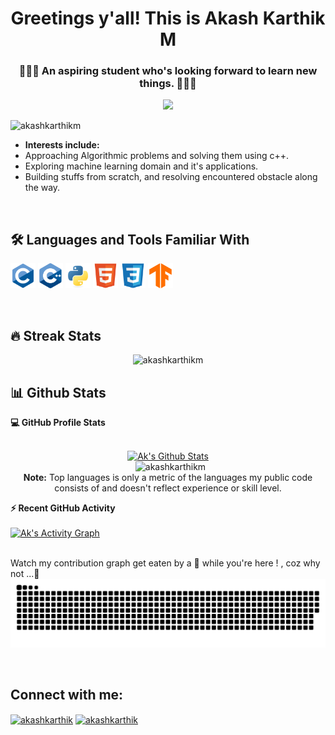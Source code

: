 
<h1 align="center">Greetings y'all! This is Akash Karthik M</h1>
<h3 align="center">👩🏾‍💻 An aspiring student who's looking forward to learn new things. 👩🏾‍💻</h3>

<p align="center">
  <a href="https://github.com/DenverCoder1/readme-typing-svg"><img src="https://readme-typing-svg.herokuapp.com?lines=Computer+Science+Student;Machine+Learning+Enthusiast&center=true&width=500&height=50"></a>
</p>



<p align="left"> <img src="https://komarev.com/ghpvc/?username=akashkarthikm&label=Profile%20views&color=0e75b6&style=for-the-badge" alt="akashkarthikm" /> </p>


-  **Interests include:**
-  Approaching Algorithmic problems and solving them using c++.
-  Exploring machine learning domain and it's applications.
-  Building stuffs from scratch, and resolving encountered obstacle along the way.
<!--
## :trophy: Git profile Trophies

<p align="center"> <a href="https://github.com/ryo-ma/github-profile-trophy"><img src="https://github-profile-trophy.vercel.app/?username=7oskaaa&layout=compact&theme=algolia" alt="akashkarthikm" /></a> </p>
-->
<br/>

## 🛠 Languages and Tools Familiar With 
<p align="left"><img src="https://raw.githubusercontent.com/devicons/devicon/master/icons/c/c-original.svg" alt="c" width="40" height="40"/> <img src="https://raw.githubusercontent.com/devicons/devicon/master/icons/cplusplus/cplusplus-original.svg" alt="cplusplus" width="40" height="40"/> <img src="https://raw.githubusercontent.com/devicons/devicon/master/icons/python/python-original.svg" alt="python" width="40" height="40"/> <img src="https://raw.githubusercontent.com/devicons/devicon/master/icons/html5/html5-original.svg" alt="html5" width="40" height="40"/> <img src="https://raw.githubusercontent.com/devicons/devicon/master/icons/css3/css3-original.svg" alt="html5" width="40" height="40"/> <img src="https://raw.githubusercontent.com/devicons/devicon/master/icons/tensorflow/tensorflow-original.svg" alt="html5" width="40" height="40"/></p>

</br>

## 🔥 Streak Stats
<p align="center"><img src="https://github-readme-streak-stats.herokuapp.com/?user=akashkarthikm&theme=algolia" alt="akashkarthikm" /></p>

## 📊 Github Stats
  <summary><b>💻 GitHub Profile Stats</b></summary>
  <br/>
  <p align="center">
    <a href="https://github.com/anuraghazra/github-readme-stats"><img alt="Ak's Github Stats" src="https://github-readme-stats.vercel.app/api?username=akashkarthikm&show_icons=true&count_private=true&theme=algolia" height="192px"/></a>
<br/>
  &nbsp;
	  <img src="https://github-readme-stats.vercel.app/api/top-langs?username=akashkarthikm&langs_count=10&show_icons=true&locale=en&layout=compact&theme=algolia" alt="akashkarthikm" height="192px"/>
  <br/>
  <b>Note:</b> Top languages is only a metric of the languages my public code consists of and doesn't reflect experience or skill level.
  </p>



  <summary><b>⚡ Recent GitHub Activity</b></summary>
  <br/>
   <a href="https://github.com/akashkarthikm"><img alt="Ak's Activity Graph" src="https://activity-graph.herokuapp.com/graph?username=akashkarthikm&custom_title=akashkarthikm's%20Contribution%20Graph&theme=react-dark" /></a>
  <br/>


<br/>


Watch my contribution graph get eaten by a 🐍  while you're here !  , coz why not ...🚶 
![snake gif](https://github.com/akashkarthikm/akashkarthikm/blob/output/github-contribution-grid-snake.svg)



<br/>

## Connect with me:  

<p align="left"> 
<a href="https://linkedin.com/in/akashkarthik" target="blank"><img align="center" src="https://raw.githubusercontent.com/rahuldkjain/github-profile-readme-generator/master/src/images/icons/Social/linked-in-alt.svg" alt="akashkarthik" height="30" width="40" /></a> 
<!--<a href="https://leetcode.com/akashkarthik/" target="blank"><img align="center" src="https://github.com/rahuldkjain/github-profile-readme-generator/blob/master/src/images/icons/Social/leet-code.svg" alt="akashkarthik" height="30" width="40" /></a> -->
<a href="https://www.instagram.com/karthik.ig/" target="blank"><img align="center" src="https://github.com/rahuldkjain/github-profile-readme-generator/blob/master/src/images/icons/Social/instagram.svg" alt="akashkarthik" height="30" width="40" /></a>
</p>


